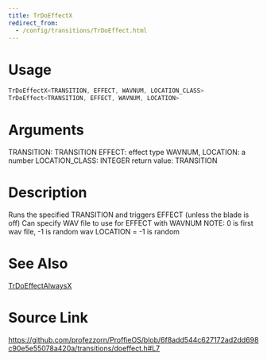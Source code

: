 ```yaml
---
title: TrDoEffectX
redirect_from:
  - /config/transitions/TrDoEffect.html
---
```


# Usage
```cpp
TrDoEffectX<TRANSITION, EFFECT, WAVNUM, LOCATION_CLASS>
TrDoEffect<TRANSITION, EFFECT, WAVNUM, LOCATION>
```

# Arguments
TRANSITION: TRANSITION
EFFECT: effect type
WAVNUM, LOCATION: a number
LOCATION_CLASS: INTEGER
return value: TRANSITION

# Description
Runs the specified TRANSITION and triggers EFFECT (unless the blade is off)
Can specify WAV file to use for EFFECT with WAVNUM
NOTE: 0 is first wav file, -1 is random wav
LOCATION = -1 is random

# See Also
[TrDoEffectAlwaysX](/config/transitions/TrDoEffectAlwaysX.html)

# Source Link
https://github.com/profezzorn/ProffieOS/blob/6f8add544c627172ad2dd698c90e5e55078a420a/transitions/doeffect.h#L7

